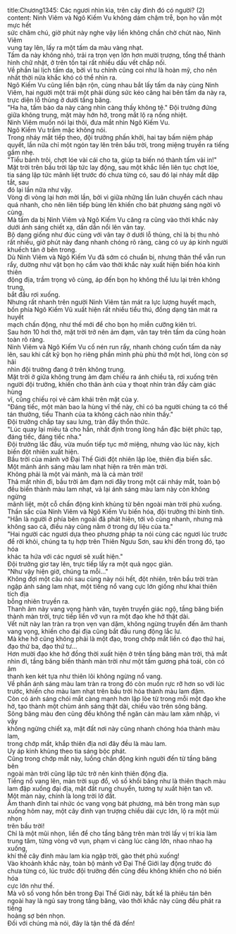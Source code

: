 title:Chương1345: Các ngươi nhìn kìa, trên cây đinh đó có người? (2)
content:
Ninh Viêm và Ngô Kiếm Vu không dám chậm trễ, bọn họ vẫn một mực hết<br>sức chăm chú, giờ phút này nghe vậy liền không chần chờ chút nào, Ninh Viêm<br>vung tay lên, lấy ra một tấm da màu vàng nhạt.<br>Tấm da này không nhỏ, trải ra trọn vẹn lớn hơn mười trượng, tổng thể thành<br>hình chữ nhật, ở trên tồn tại rất nhiều dấu vết chắp nối.<br>Về phần lai lịch tấm da, bởi vì tu chỉnh cũng coi như là hoàn mỹ, cho nên<br>nhất thời nửa khắc khó có thể nhìn ra.<br>Ngô Kiếm Vu cũng liền bận rộn, cùng nhau bắt lấy tấm da này cùng Ninh<br>Viêm, hai người một trái một phải dùng sức kéo căng hai bên tấm da này ra,<br>trực diện lỗ thủng ở dưới tầng băng.<br>"Ha ha, tấm bảo da này càng nhìn càng thấy không tệ." Đội trưởng đứng<br>giữa không trung, mặt mày hớn hở, trong mắt lộ ra nồng nhiệt.<br>Ninh Viêm muốn nói lại thôi, đưa mắt nhìn Ngô Kiếm Vu.<br>Ngô Kiếm Vu trầm mặc không nói.<br>Trong nháy mắt tiếp theo, đội trưởng phấn khởi, hai tay bấm niệm pháp<br>quyết, lần nữa chỉ một ngón tay lên trên bầu trời, trong miệng truyền ra tiếng<br>gầm nhẹ.<br>"Tiểu bánh trôi, chợt lóe vài cái cho ta, giúp ta biến nó thành tấm vải in!"<br>Mặt trời trên bầu trời lập tức lay động, sau một khắc liền liên tục chợt lóe,<br>tia sáng lập tức mãnh liệt trước đó chưa từng có, sau đó lại nháy mắt dập tắt, sau<br>đó lại lần nữa như vậy.<br>Vòng đi vòng lại hơn mời lần, bởi vì giữa những lần luân chuyển cách nhau<br>quá nhanh, cho nên liên tiếp bùng lên khiến cho bát phương sáng ngời vô cùng.<br>Mà tấm da bị Ninh Viêm và Ngô Kiếm Vu căng ra cũng vào thời khắc này<br>dưới ánh sáng chiết xạ, dần dần nổi lên vân tay.<br>Bộ dạng giống như đúc cùng với vân tay ở dưới lỗ thủng, chỉ là bị thu nhỏ<br>rất nhiều, giờ phút này đang nhanh chóng rõ ràng, càng có uy áp kinh người<br>khuếch tán ở bên trong.<br>Dù Ninh Viêm và Ngô Kiếm Vu đã sớm có chuẩn bị, nhưng thân thể vẫn run<br>rẩy, dường như vật bọn họ cầm vào thời khắc này xuất hiện biến hóa kinh thiên<br>động địa, trầm trọng vô cùng, áp đến bọn họ không thể lưu lại trên không trung,<br>bắt đầu rơi xuống.<br>Nhưng rất nhanh trên người Ninh Viêm tản mát ra lực lượng huyết mạch,<br>bốn phía Ngô Kiếm Vũ xuất hiện rất nhiều tiểu thú, đồng dạng tản mát ra huyết<br>mạch chấn động, như thế mới để cho bọn họ miễn cưỡng kiên trì.<br>Sau hơn 10 hơi thở, mặt trời trở nên ảm đạm, vân tay trên tấm da cũng hoàn<br>toàn rõ ràng.<br>Ninh Viêm và Ngô Kiếm Vu cố nén run rẩy, nhanh chóng cuốn tấm da này<br>lên, sau khi cất kỹ bọn họ riêng phần mình phù phù thở một hơi, lòng còn sợ hãi<br>nhìn đội trưởng đang ở trên không trung.<br>Mặt trời ở giữa không trung ảm đạm chiếu ra ánh chiều tà, rơi xuống trên<br>người đội trưởng, khiến cho thân ảnh của y thoạt nhìn tràn đầy cảm giác hùng<br>vĩ, cũng chiếu rọi vẻ cảm khái trên mặt của y.<br>"Đáng tiếc, một màn bao la hùng vĩ thế này, chỉ có ba người chúng ta có thể<br>tán thưởng, tiểu Thanh của ta không cách nào nhìn thấy."<br>Đội trưởng chắp tay sau lưng, tràn đầy thổn thức.<br>"Lúc quay lại miêu tả cho hắn, nhất định trong lòng hắn đặc biệt phức tạp,<br>đáng tiếc, đáng tiếc nha."<br>Đội trưởng lắc đầu, vừa muốn tiếp tục mở miệng, nhưng vào lúc này, kịch<br>biến đột nhiên xuất hiện.<br>Bầu trời của mảnh vỡ Đại Thế Giới đột nhiên lập lòe, thiên địa biến sắc.<br>Một mảnh ánh sáng màu lam nhạt hiện ra trên màn trời.<br>Không phải là một vài mảnh, mà là cả màn trời!<br>Thả mắt nhìn đi, bầu trời ảm đạm nơi đây trong một cái nháy mắt, toàn bộ<br>đều biến thành màu lam nhạt, vả lại ánh sáng màu lam này còn không ngừng<br>mãnh liệt, một cỗ chấn động kinh khủng từ bên ngoài màn trời phủ xuống.<br>Thần sắc của Ninh Viêm và Ngô Kiếm Vu biến hóa, đội trưởng thì bình tĩnh.<br>"Hẳn là người ở phía bên ngoài đã phát hiện, tới vô cùng nhanh, nhưng mà<br>không sao cả, điều này cũng nằm ở trong dự liệu của ta."<br>"Hai người các ngươi dựa theo phương pháp ta nói cùng các ngươi lúc trước<br>để rời khỏi, chúng ta tụ hợp trên Thiên Ngưu Sơn, sau khi đến trong đó, tạo hóa<br>khác ta hứa với các ngươi sẽ xuất hiện."<br>Đội trưởng giơ tay lên, trực tiếp lấy ra một quả ngọc giản.<br>"Như vậy hiện giờ, chúng ta mỗi..."<br>Không đợi một câu nói sau cùng này nói hết, đột nhiên, trên bầu trời tràn<br>ngập ánh sáng lam nhạt, một tiếng nổ vang cực lớn giống như khai thiên tích địa<br>bỗng nhiên truyền ra.<br>Thanh âm này vang vọng hành vân, tuyên truyền giác ngộ, tầng băng biến<br>thành màn trời, trực tiếp liền vỡ vụn ra một đạo khe hở thật dài.<br>Vết nứt này lan tràn ra trọn vẹn vạn dặm, không ngừng truyền đến âm thanh<br>vang vọng, khiến cho đại địa cũng bắt đầu rung động lắc lư.<br>Mà khe hở cũng không phải là một đạo, trong chớp mắt liền có đạo thứ hai,<br>đạo thứ ba, đạo thứ tư...<br>Hơn mười đạo khe hở đồng thời xuất hiện ở trên tầng băng màn trời, thả mắt<br>nhìn đi, tầng băng biến thành màn trời như một tấm gương phá toái, còn có âm<br>thanh ken két tựa như thiên lôi không ngừng nổ vang.<br>Về phần ánh sáng màu lam tràn ra trong đó còn muốn rực rỡ hơn so với lúc<br>trước, khiến cho màu lam nhạt trên bầu trời hóa thành màu lam đậm.<br>Còn có ánh sáng chói mắt càng mạnh hơn lập lòe từ trong mỗi một đạo khe<br>hở, tạo thành một chùm ánh sáng thật dài, chiếu vào trên sông băng.<br>Sông băng màu đen cũng đều không thể ngăn cản màu lam xâm nhập, vì vậy<br>không ngừng chiết xạ, mặt đất nơi này cũng nhanh chóng hóa thành màu lam,<br>trong chớp mắt, khắp thiên địa nơi đây đều là màu lam.<br>Uy áp kinh khủng theo tia sáng bộc phát.<br>Cũng trong chớp mắt này, luồng chấn động kinh người đến từ tầng băng bên<br>ngoài màn trời cũng lập tức trở nên kinh thiên động địa.<br>Tiếng nổ vang lên, màn trời sụp đổ, vô số khối băng như là thiên thạch màu<br>lam đập xuống đại địa, mặt đất rung chuyển, tương tự xuất hiện tan vỡ.<br>Một màn này, chính là long trời lở đất.<br>Âm thanh đinh tai nhức óc vang vọng bát phương, mà bên trong màn sụp<br>xuống hôm nay, một cây đinh vạn trượng chiều dài cực lớn, lộ ra một mũi nhọn<br>trên bầu trời!<br>Chỉ là một mũi nhọn, liền để cho tầng băng trên màn trời lấy vị trí kia làm<br>trung tâm, từng vòng vỡ vụn, phạm vi càng lúc càng lớn, nhao nhao hạ xuống,<br>khí thế cây đinh màu lam kia ngập trời, gào thét phủ xuống!<br>Vào khoảnh khắc này, toàn bộ mảnh vỡ Đại Thế Giới lay động trước đó<br>chưa từng có, lúc trước đội trưởng đến cũng đều không khiến cho nó biến hóa<br>cực lớn như thế.<br>Mà vô số vong hồn bên trong Đại Thế Giới này, bất kể là phiêu tán bên<br>ngoài hay là ngủ say trong tầng băng, vào thời khắc này cũng đều phát ra tiếng<br>hoảng sợ bén nhọn.<br>Đối với chúng mà nói, đây là tận thế đã đến!